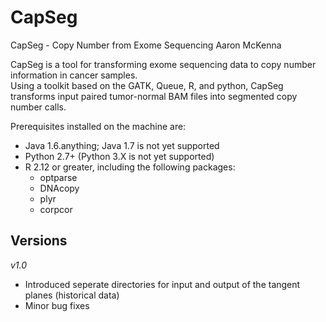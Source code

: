 CapSeg
======

CapSeg - Copy Number from Exome Sequencing
Aaron McKenna <aaronmck at uw.edu>

CapSeg is a tool for transforming exome sequencing data to copy number information in cancer samples.  
Using a toolkit based on the GATK, Queue, R, and python, CapSeg transforms input paired tumor-normal
BAM files into segmented copy number calls.  

Prerequisites installed on the machine are:
  - Java 1.6.anything; Java 1.7 is not yet supported
  - Python 2.7+ (Python 3.X is not yet supported)
  - R 2.12 or greater, including the following packages:
      - optparse
      - DNAcopy
      - plyr
      - corpcor

Versions
--------

*v1.0*
- Introduced seperate directories for input and output of the tangent planes (historical data)
- Minor bug fixes


